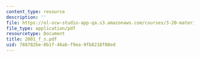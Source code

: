 ```yaml
---
content_type: resource
description: ''
file: https://ol-ocw-studio-app-qa.s3.amazonaws.com/courses/3-20-materials-at-equilibrium-sma-5111-fall-2003/788782be0b1f46abf9ea9fb8218f08ed_2001_f_s.pdf
file_type: application/pdf
resourcetype: Document
title: 2001_f_s.pdf
uid: 788782be-0b1f-46ab-f9ea-9fb8218f08ed
---
```

